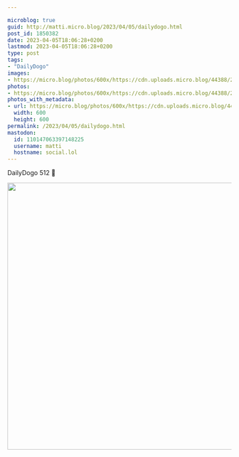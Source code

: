 ```yaml
---

microblog: true
guid: http://matti.micro.blog/2023/04/05/dailydogo.html
post_id: 1850382
date: 2023-04-05T18:06:28+0200
lastmod: 2023-04-05T18:06:28+0200
type: post
tags:
- "DailyDogo"
images:
- https://micro.blog/photos/600x/https://cdn.uploads.micro.blog/44388/2023/1b6d359554.jpg
photos:
- https://micro.blog/photos/600x/https://cdn.uploads.micro.blog/44388/2023/1b6d359554.jpg
photos_with_metadata:
- url: https://micro.blog/photos/600x/https://cdn.uploads.micro.blog/44388/2023/1b6d359554.jpg
  width: 600
  height: 600
permalink: /2023/04/05/dailydogo.html
mastodon:
  id: 110147063397148225
  username: matti
  hostname: social.lol
---
```

DailyDogo 512 🐶

<img src="/media/uploads/2023/1b6d359554.jpg" width="600" height="600" alt="" />
